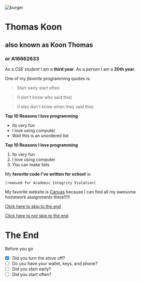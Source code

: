![burger](https://cdn.vox-cdn.com/thumbor/AVKMj-TnXwmzARlE9WU4PdDiBLw=/0x0:1440x1440/1200x900/filters:focal(493x518:723x748)/cdn.vox-cdn.com/uploads/chorus_image/image/55556649/243497639_274382494553664_5355071720208831254_n.26.jpeg)

# Thomas Koon
## also known as Koon Thomas
### or A16662633 

As a *CSE student* I am a **third year**.
As a *person* I am a **20th year**. 

One of my *favorite* programming quotes is: 
> Start early start often

> (I don't know who said this)

> (I also don't know when they said this)

**Top 10 Reasons I love programming** 
- Its very fun
- I love using computer
- Wait this is an unordered list 

**Top 10 Reasons I love programming** 
1. Its very fun
2. I love using computer 
3. You can make lists 



My **favorite code I've written for school** is:
```
[removed for Academic Integrity Violation]
``` 

My favorite website is [Canvas](https://canvas.ucsd.edu/) because I can find all my awesome homework assignments there!!!!!

[Click here to skip to the end](#the-end)

[Click here to not skip to the end](other.md)

# The End
Before you go
- [x] Did you turn the stove off?
- [ ] Do you have your wallet, keys, and phone? 
- [ ] Did you start early?
- [ ] Did you start often?
